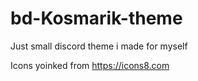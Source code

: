 # bd-Kosmarik-theme
Just small discord theme i made for myself

Icons yoinked from https://icons8.com
